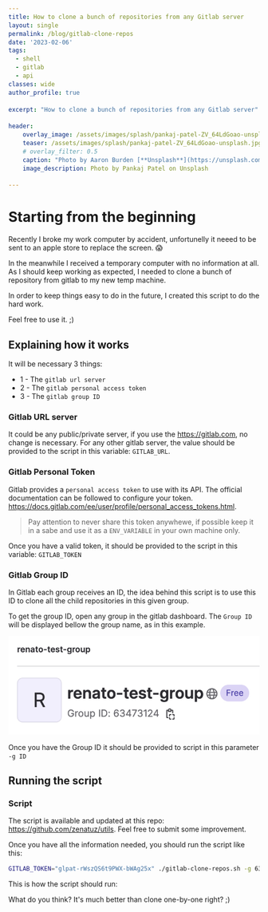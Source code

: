 ```yaml
---
title: How to clone a bunch of repositories from any Gitlab server
layout: single
permalink: /blog/gitlab-clone-repos
date: '2023-02-06'
tags:
  - shell
  - gitlab
  - api
classes: wide
author_profile: true

excerpt: "How to clone a bunch of repositories from any Gitlab server"

header:
    overlay_image: /assets/images/splash/pankaj-patel-ZV_64LdGoao-unsplash.jpg
    teaser: /assets/images/splash/pankaj-patel-ZV_64LdGoao-unsplash.jpg
    # overlay_filter: 0.5
    caption: "Photo by Aaron Burden [**Unsplash**](https://unsplash.com/photos/ZV_64LdGoao)"
    image_description: Photo by Pankaj Patel on Unsplash
  
--- 
```


# Starting from the beginning

Recently I broke my work computer by accident, unfortunelly it neeed to be sent to an apple store to replace the screen. 😱

In the meanwhile I received a temporary computer with no information at all.
As I should keep working as expected, I needed to clone a bunch of repository from gitlab to my new temp machine.

In order to keep things easy to do in the future, I created this script to do the hard work.

Feel free to use it. ;)

## Explaining how it works

It will be necessary 3 things:

- 1 - The `gitlab url server`
- 2 - The `gitlab personal access token`
- 3 - The `gitlab group ID`

### Gitlab URL server

It could be any public/private server, if you use the <https://gitlab.com>, no change is necessary.
For any other gitlab server, the value should be provided to the script in this variable: `GITLAB_URL`.

### Gitlab Personal Token

Gitlab provides a `personal access token` to use with its API.
The official documentation can be followed to configure your token. <https://docs.gitlab.com/ee/user/profile/personal_access_tokens.html>.

> Pay attention to never share this token anywhewe, if possible keep it in a sabe and use it as a `ENV_VARIABLE` in your own machine only.

Once you have a valid token, it should be provided to the script in this variable: `GITLAB_TOKEN`

### Gitlab Group ID

In Gitlab each group receives an ID, the idea behind this script is to use this ID to clone all the child repositories in this given group.

To get the group ID, open any group in the gitlab dashboard. The `Group ID` will be displayed bellow the group name, as in this example.

![image](/assets/images/posts/gitlab-group.jpg)


Once you have the Group ID it should be provided to script in this parameter `-g ID`

## Running the script

### Script

The script is available and updated at this repo: <https://github.com/zenatuz/utils>. Feel free to submit some improvement.

Once you have all the information needed, you should run the script like this:

```bash
GITLAB_TOKEN="glpat-rWszQS6t9PWX-bWAg25x" ./gitlab-clone-repos.sh -g 63473124
```

This is how the script should run:

<script id="asciicast-TafguHQpLQRFRLwzdYiYSMAx5" src="https://asciinema.org/a/TafguHQpLQRFRLwzdYiYSMAx5.js" async></script>

What do you think? It's much better than clone one-by-one right? ;) 
